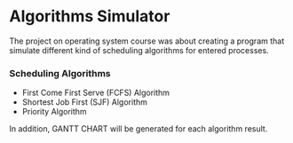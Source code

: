 # Algorithms Simulator
The project on operating system course was about creating a program that simulate different kind of scheduling algorithms for entered processes.

### Scheduling Algorithms
* First Come First Serve (FCFS) Algorithm
* Shortest Job First (SJF) Algorithm
* Priority Algorithm

In addition, GANTT CHART will be generated for each algorithm result.
